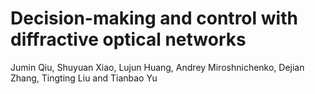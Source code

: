 # Decision-making and control with diffractive optical networks

Jumin Qiu, Shuyuan Xiao, Lujun Huang, Andrey Miroshnichenko, Dejian Zhang, Tingting Liu and Tianbao Yu
